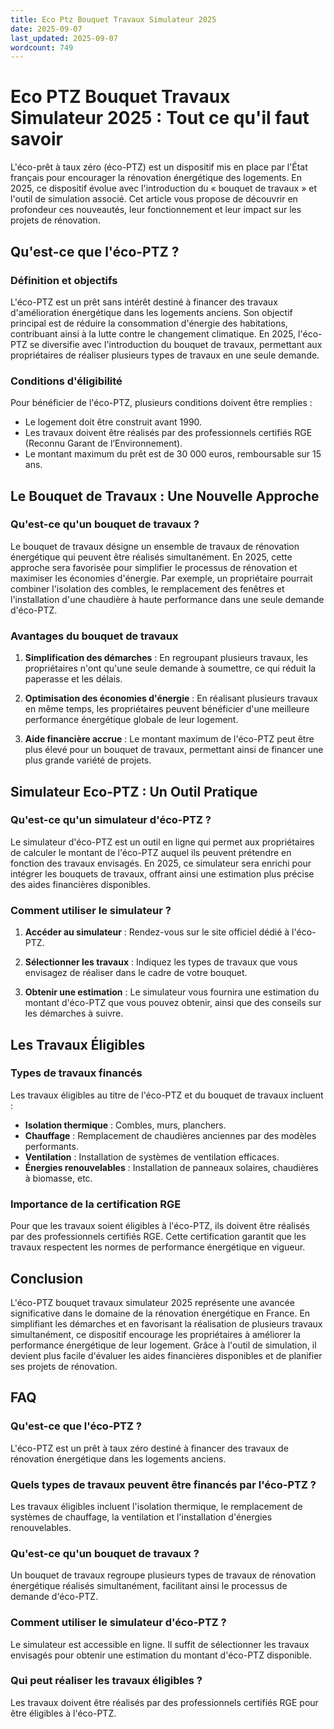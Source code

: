 ```yaml
---
title: Eco Ptz Bouquet Travaux Simulateur 2025
date: 2025-09-07
last_updated: 2025-09-07
wordcount: 749
---
```


# Eco PTZ Bouquet Travaux Simulateur 2025 : Tout ce qu'il faut savoir

L'éco-prêt à taux zéro (éco-PTZ) est un dispositif mis en place par l'État français pour encourager la rénovation énergétique des logements. En 2025, ce dispositif évolue avec l'introduction du « bouquet de travaux » et l'outil de simulation associé. Cet article vous propose de découvrir en profondeur ces nouveautés, leur fonctionnement et leur impact sur les projets de rénovation.

## Qu'est-ce que l'éco-PTZ ?

### Définition et objectifs

L'éco-PTZ est un prêt sans intérêt destiné à financer des travaux d'amélioration énergétique dans les logements anciens. Son objectif principal est de réduire la consommation d'énergie des habitations, contribuant ainsi à la lutte contre le changement climatique. En 2025, l'éco-PTZ se diversifie avec l'introduction du bouquet de travaux, permettant aux propriétaires de réaliser plusieurs types de travaux en une seule demande.

### Conditions d'éligibilité

Pour bénéficier de l'éco-PTZ, plusieurs conditions doivent être remplies :

- Le logement doit être construit avant 1990.
- Les travaux doivent être réalisés par des professionnels certifiés RGE (Reconnu Garant de l’Environnement).
- Le montant maximum du prêt est de 30 000 euros, remboursable sur 15 ans.

## Le Bouquet de Travaux : Une Nouvelle Approche

### Qu'est-ce qu'un bouquet de travaux ?

Le bouquet de travaux désigne un ensemble de travaux de rénovation énergétique qui peuvent être réalisés simultanément. En 2025, cette approche sera favorisée pour simplifier le processus de rénovation et maximiser les économies d'énergie. Par exemple, un propriétaire pourrait combiner l'isolation des combles, le remplacement des fenêtres et l'installation d'une chaudière à haute performance dans une seule demande d'éco-PTZ.

### Avantages du bouquet de travaux

1. **Simplification des démarches** : En regroupant plusieurs travaux, les propriétaires n'ont qu'une seule demande à soumettre, ce qui réduit la paperasse et les délais.
   
2. **Optimisation des économies d'énergie** : En réalisant plusieurs travaux en même temps, les propriétaires peuvent bénéficier d'une meilleure performance énergétique globale de leur logement.

3. **Aide financière accrue** : Le montant maximum de l'éco-PTZ peut être plus élevé pour un bouquet de travaux, permettant ainsi de financer une plus grande variété de projets.

## Simulateur Eco-PTZ : Un Outil Pratique

### Qu'est-ce qu'un simulateur d'éco-PTZ ?

Le simulateur d'éco-PTZ est un outil en ligne qui permet aux propriétaires de calculer le montant de l'éco-PTZ auquel ils peuvent prétendre en fonction des travaux envisagés. En 2025, ce simulateur sera enrichi pour intégrer les bouquets de travaux, offrant ainsi une estimation plus précise des aides financières disponibles.

### Comment utiliser le simulateur ?

1. **Accéder au simulateur** : Rendez-vous sur le site officiel dédié à l'éco-PTZ.
   
2. **Sélectionner les travaux** : Indiquez les types de travaux que vous envisagez de réaliser dans le cadre de votre bouquet.

3. **Obtenir une estimation** : Le simulateur vous fournira une estimation du montant d'éco-PTZ que vous pouvez obtenir, ainsi que des conseils sur les démarches à suivre.

## Les Travaux Éligibles

### Types de travaux financés

Les travaux éligibles au titre de l'éco-PTZ et du bouquet de travaux incluent :

- **Isolation thermique** : Combles, murs, planchers.
- **Chauffage** : Remplacement de chaudières anciennes par des modèles performants.
- **Ventilation** : Installation de systèmes de ventilation efficaces.
- **Énergies renouvelables** : Installation de panneaux solaires, chaudières à biomasse, etc.

### Importance de la certification RGE

Pour que les travaux soient éligibles à l'éco-PTZ, ils doivent être réalisés par des professionnels certifiés RGE. Cette certification garantit que les travaux respectent les normes de performance énergétique en vigueur.

## Conclusion

L'éco-PTZ bouquet travaux simulateur 2025 représente une avancée significative dans le domaine de la rénovation énergétique en France. En simplifiant les démarches et en favorisant la réalisation de plusieurs travaux simultanément, ce dispositif encourage les propriétaires à améliorer la performance énergétique de leur logement. Grâce à l'outil de simulation, il devient plus facile d'évaluer les aides financières disponibles et de planifier ses projets de rénovation.

## FAQ

### Qu'est-ce que l'éco-PTZ ?

L'éco-PTZ est un prêt à taux zéro destiné à financer des travaux de rénovation énergétique dans les logements anciens.

### Quels types de travaux peuvent être financés par l'éco-PTZ ?

Les travaux éligibles incluent l'isolation thermique, le remplacement de systèmes de chauffage, la ventilation et l'installation d'énergies renouvelables.

### Qu'est-ce qu'un bouquet de travaux ?

Un bouquet de travaux regroupe plusieurs types de travaux de rénovation énergétique réalisés simultanément, facilitant ainsi le processus de demande d'éco-PTZ.

### Comment utiliser le simulateur d'éco-PTZ ?

Le simulateur est accessible en ligne. Il suffit de sélectionner les travaux envisagés pour obtenir une estimation du montant d'éco-PTZ disponible.

### Qui peut réaliser les travaux éligibles ?

Les travaux doivent être réalisés par des professionnels certifiés RGE pour être éligibles à l'éco-PTZ.